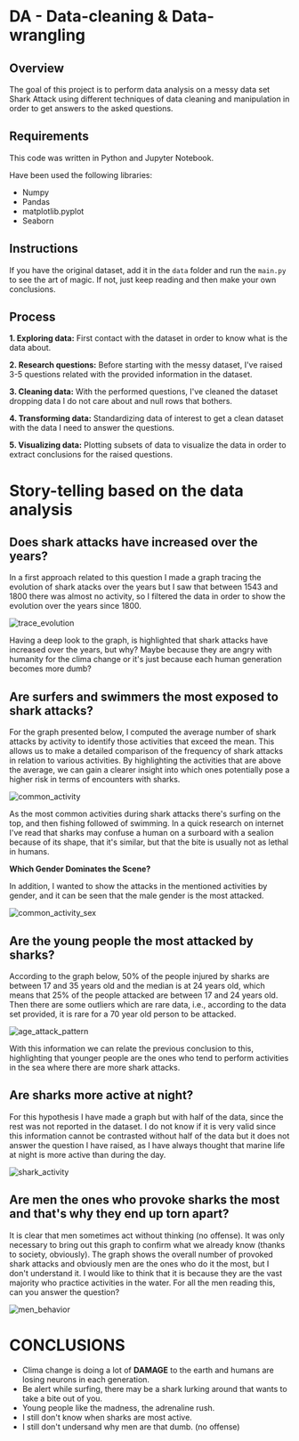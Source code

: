 # DA - Data-cleaning & Data-wrangling

## Overview
The goal of this project is to perform data analysis on a messy data set Shark Attack using different techniques of data cleaning and manipulation in order to get answers to the asked questions.

## Requirements
This code was written in Python and Jupyter Notebook.

Have been used the following libraries:
- Numpy
- Pandas
- matplotlib.pyplot
- Seaborn

## Instructions
If you have the original dataset, add it in the `data` folder and run the `main.py` to see the art of magic. If not, just keep reading and then make your own conclusions.

## Process
**1. Exploring data:** First contact with the dataset in order to know what is the data about.

**2. Research questions:** Before starting with the messy dataset, I've raised 3-5 questions related with the provided information in the dataset.
    
**3. Cleaning data:** With the performed questions, I've cleaned the dataset dropping data I do not care about and null rows that bothers.

**4. Transforming data:** Standardizing data of interest to get a clean dataset with the data I need to answer the questions.

**5. Visualizing data:** Plotting subsets of data to visualize the data in order to extract conclusions for the raised questions.

# Story-telling based on the data analysis
## Does shark attacks have increased over the years?

In a first approach related to this question I made a graph tracing the evolution of shark atacks over the years but I saw that between 1543 and 1800 there was almost no activity, so I filtered the data in order to show the evolution over the years since 1800.

![trace_evolution](https://github.com/niniet98/PROJECT-I/blob/main/images/trace_evolution.png?raw=true)

Having a deep look to the graph, is highlighted that shark attacks have increased over the years, but why? Maybe because they are angry with humanity for the clima change or it's just because each human generation becomes more dumb?

## Are surfers and swimmers the most exposed to shark attacks?

For the graph presented below, I computed the average number of shark attacks by activity to identify those activities that exceed the mean. This allows us to make a detailed comparison of the frequency of shark attacks in relation to various activities. By highlighting the activities that are above the average, we can gain a clearer insight into which ones potentially pose a higher risk in terms of encounters with sharks.

![common_activity](https://github.com/niniet98/PROJECT-I/blob/main/images/most_common_activity.png?raw=true)

As the most common activities during shark attacks there's surfing on the top, and then fishing followed of swimming.
In a quick research on internet I've read that sharks may confuse a human on a surboard with a sealion because of its shape, that it's similar,  but that the bite is usually not as lethal in humans.

**Which Gender Dominates the Scene?**

In addition, I wanted to show the attacks in the mentioned activities by gender, and it can be seen that the male gender is the most attacked.

![common_activity_sex](https://github.com/niniet98/PROJECT-I/blob/main/images/most_common_activity_sex.png?raw=true)

## Are the young people the most attacked by sharks?

According to the graph below, 50% of the people injured by sharks are between 17 and 35 years old and the median is at 24 years old, which means that 25% of the people attacked are between 17 and 24 years old. Then there are some outliers which are rare data, i.e., according to the data set provided, it is rare for a 70 year old person to be attacked.

![age_attack_pattern](https://github.com/niniet98/PROJECT-I/blob/main/images/age_attack_patterns.png?raw=true)

With this information we can relate the previous conclusion to this, highlighting that younger people are the ones who tend to perform activities in the sea where there are more shark attacks.

## Are sharks more active at night?

For this hypothesis I have made a graph but with half of the data, since the rest was not reported in the dataset. I do not know if it is very valid since this information cannot be contrasted without half of the data but it does not answer the question I have raised, as I have always thought that marine life at night is more active than during the day.

![shark_activity](https://github.com/niniet98/PROJECT-I/blob/main/images/shark_activity.png?raw=true)

## Are men the ones who provoke sharks the most and that's why they end up torn apart?

It is clear that men sometimes act without thinking (no offense). It was only necessary to bring out this graph to confirm what we already know (thanks to society, obviously). The graph shows the overall number of provoked shark attacks and obviously men are the ones who do it the most, but I don't understand it. I would like to think that it is because they are the vast majority who practice activities in the water.
For all the men reading this, can you answer the question?

![men_behavior](https://github.com/niniet98/PROJECT-I/blob/main/images/men_behavior.png?raw=true)

# CONCLUSIONS
- Clima change is doing a lot of **DAMAGE** to the earth and humans are losing neurons in each generation.
- Be alert while surfing, there may be a shark lurking around that wants to take a bite out of you.
- Young people like the madness, the adrenaline rush.
- I still don't know when sharks are most active.
- I still don't undersand why men are that dumb. (no offense)

